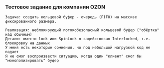 ### Тестовое задание для компании OZON
```console
Задача: создать кольцевой буфер - очередь (FIFO) на массиве фиксированного размера.
```
    Реализация: неблокирующий потокобезопасный кольцевой буфер ("обёртка" над обычным)
    Детали: вместо lock или SpinLock я задействовал Interlocked, т.е. блокировку на данных
    У меня есть некоторые сомнения, но под небольшой нагрузкой код не падает
    Я не смог воспроизвести ситуацию, когда один "клиент" смог бы "монополизировать" буфер
